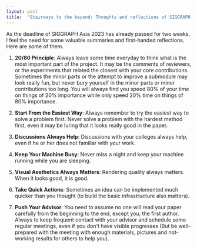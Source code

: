 ```yaml
---
layout: post
title:  "Stairways to the beyond: Thoughts and reflections of SIGGRAPH Asia 2023"
---
```


As the deadline of SIGGRAPH Asia 2023 has already passed for two weeks, I feel the need for some valuable summaries and first-handed reflections. Here are some of them.  

1. **20/80 Principle**: Always leave some time everyday to think what is the most important part of the project. It may be the comments of reviewers, or the experiments that related the closest with your core contributions. Sometimes the minor parts or the attempt to improve a submodule may look really fun, but never bury yourself in the minor parts or minor contributions too long. You will always find you speed 80% of your time on things of 20% importance while only speed 20% time on things of 80% importance. 

2. **Start From the Easiest Way**: Always remember to try the easiest way to solve a problem first. Never solve a problem with the hardest method first, even it may be luring that it looks really good in the paper.  

3. **Discussions Always Help**: Discussions with your colleges always help, even if he or her does not familiar with your work. 

4. **Keep Your Machine Busy**: Never miss a night and keep your machine running while you are sleeping.  

5. **Visual Aesthetics Always Matters**: Rendering quality always matters. When it looks good, it is good. 

6. **Take Quick Actions**: Sometimes an idea can be implemented much quicker than you thought (to build the basic infrastructure also matters). 

7. **Push Your Advisor**: You need to assume no one will read your paper carefully from the beginning to the end, except you, the first author. Always to keep frequent contact with your advisor and schedule some regular meetings, even if you don't have visible progresses (But be well-prepared with the meeting with enough materials, pictures and not-working results for others to help you). 

